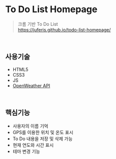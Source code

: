 # To Do List Homepage
>크롬 기반 To Do List  
>https://juferis.github.io/todo-list-homepage/

</br>

## 사용기술
- HTML5
- CSS3 
- JS 
- [OpenWeather API](https://openweathermap.org/)

</br>

## 핵심기능
- 사용자의 이름 기억
- GPS를 이용한 위치 및 온도 표시
- To Do 내용을 저장 및 삭제 가능
- 현재 연도와 시간 표시
- 테마 변경 기능

